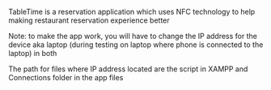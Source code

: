 TableTime is a reservation application which uses NFC technology to help making restaurant reservation experience better

Note: to make the app work, you will have to change the IP address for the device aka laptop (during testing on laptop where phone is connected to the laptop) in both 

The path for files where IP address located are the script in XAMPP and Connections folder in the app files